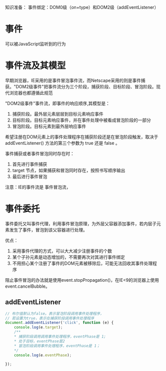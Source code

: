

知识准备：
事件绑定：DOM0级（on+type）和DOM2级（addEventListener）

# 事件
可以被JavaScript监听到的行为

# 事件流及其模型
早期浏览器，IE采用的是事件冒泡事件流，而Netscape采用的则是事件捕获。"DOM2级事件"把事件流分为三个阶段，捕获阶段、目标阶段、冒泡阶段。现代浏览器也都遵循此规范

"DOM2级事件"事件流，即事件的响应顺序,其模型是：
1. 捕获阶段。最外层元素层层到目标元素响应事件
2. 目标阶段。目标元素响应事件，并在事件处理中被看成冒泡阶段的一部分
3. 冒泡阶段。目标元素到最外层响应事件

希望注册在DOM元素上的事件处理程序在捕获阶段还是在冒泡阶段触发，取决于 addEventListener() 方法的第三个参数为 true 还是 false 。

事件捕获或者事件冒泡同时存在时：
1. 首先进行事件捕获
2. target 节点，如果捕获和冒泡同时存在，按照书写顺序输出
3. 最后进行事件冒泡

注意：IE的事件流是 事件冒泡流，

# 事件委托
事件委托又叫事件代理，利用事件冒泡原理，为外层父容器添加事件，若内层子元素发生了事件，冒泡到该父容器进行处理。

优点：
1. 采用事件代理的方式，可以大大减少注册事件的个数
2. 某个子孙元素是动态增加的，不需要再次对其进行事件绑定
3. 不用担心某个注册了事件的DOM元素被移除后，可能无法回收其事件处理程序

阻止事件冒泡的办法就是使用event.stopPropagation()，在IE<9的浏览器上使用event.cancelBubble。

## addEventListener
```js
// 布尔值默认为false。表示冒泡阶段调用事件处理程序，
// 若设置为true，表示在捕获阶段调用事件处理程序
document.addEventListener('click', function (e) {
    console.log(e.target);
    /**
    * 捕获阶段调用调用事件处理程序，eventPhase是 1; 
    * 处于目标，eventPhase是2 
    * 冒泡阶段调用事件处理程序，eventPhase是 1；
    */ 
    console.log(e.eventPhase);
    
});
```

